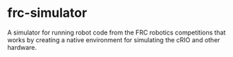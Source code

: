frc-simulator
=============

A simulator for running robot code from the FRC robotics competitions that works by creating a native environment for simulating the cRIO and other hardware.
